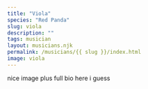 ```yaml
---
title: "Viola"
species: "Red Panda"
slug: viola
description: ""
tags: musician
layout: musicians.njk
permalink: /musicians/{{ slug }}/index.html
image: viola
---
```

nice image plus full bio here i guess
